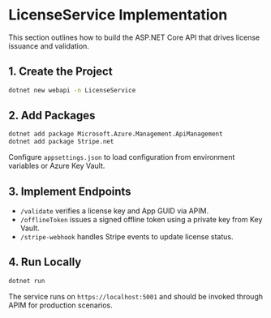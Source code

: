# LicenseService Implementation

This section outlines how to build the ASP.NET Core API that drives license issuance and validation.

## 1. Create the Project
```bash
dotnet new webapi -n LicenseService
```

## 2. Add Packages
```bash
dotnet add package Microsoft.Azure.Management.ApiManagement
dotnet add package Stripe.net
```
Configure `appsettings.json` to load configuration from environment variables or Azure Key Vault.

## 3. Implement Endpoints
- `/validate` verifies a license key and App GUID via APIM.
- `/offlineToken` issues a signed offline token using a private key from Key Vault.
- `/stripe-webhook` handles Stripe events to update license status.

## 4. Run Locally
```bash
dotnet run
```
The service runs on `https://localhost:5001` and should be invoked through APIM for production scenarios.
